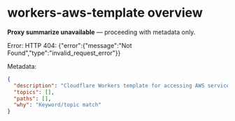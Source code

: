 # workers-aws-template overview

**Proxy summarize unavailable** — proceeding with metadata only.

Error: HTTP 404: {"error":{"message":"Not Found","type":"invalid_request_error"}}

Metadata:
```json
{
  "description": "Cloudflare Workers template for accessing AWS services such as DynamoDB and SQS",
  "topics": [],
  "paths": [],
  "why": "Keyword/topic match"
}
```